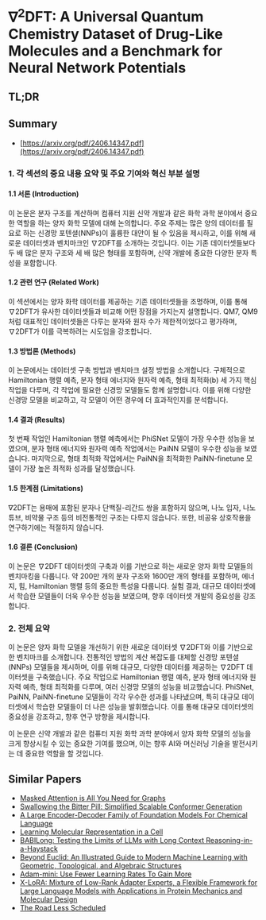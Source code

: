# $\nabla^2$DFT: A Universal Quantum Chemistry Dataset of Drug-Like Molecules and a Benchmark for Neural Network Potentials
## TL;DR
## Summary
- [https://arxiv.org/pdf/2406.14347.pdf](https://arxiv.org/pdf/2406.14347.pdf)

### 1. 각 섹션의 중요 내용 요약 및 주요 기여와 혁신 부분 설명

#### 1.1 서론 (Introduction)
이 논문은 분자 구조를 계산하며 컴퓨터 지원 신약 개발과 같은 화학 과학 분야에서 중요한 역할을 하는 양자 화학 모델에 대해 논의합니다. 주요 주제는 많은 양의 데이터를 필요로 하는 신경망 포텐셜(NNPs)이 훌륭한 대안이 될 수 있음을 제시하고, 이를 위해 새로운 데이터셋과 벤치마크인 ∇2DFT를 소개하는 것입니다. 이는 기존 데이터셋들보다 두 배 많은 분자 구조와 세 배 많은 형태를 포함하며, 신약 개발에 중요한 다양한 분자 특성을 포함합니다.

#### 1.2 관련 연구 (Related Work)
이 섹션에서는 양자 화학 데이터를 제공하는 기존 데이터셋들을 조명하며, 이를 통해 ∇2DFT가 유사한 데이터셋들과 비교해 어떤 장점을 가지는지 설명합니다. QM7, QM9 처럼 대표적인 데이터셋들은 다루는 분자와 원자 수가 제한적이었다고 평가하며, ∇2DFT가 이를 극복하려는 시도임을 강조합니다.

#### 1.3 방법론 (Methods)
이 논문에서는 데이터셋 구축 방법과 벤치마크 설정 방법을 소개합니다. 구체적으로 Hamiltonian 행렬 예측, 분자 형태 에너지와 원자력 예측, 형태 최적화(b) 세 가지 핵심 작업을 다루며, 각 작업에 필요한 신경망 모델들도 함께 설명합니다. 이를 위해 다양한 신경망 모델을 비교하고, 각 모델이 어떤 경우에 더 효과적인지를 분석합니다.

#### 1.4 결과 (Results)
첫 번째 작업인 Hamiltonian 행렬 예측에서는 PhiSNet 모델이 가장 우수한 성능을 보였으며, 분자 형태 에너지와 원자력 예측 작업에서는 PaiNN 모델이 우수한 성능을 보였습니다. 마지막으로, 형태 최적화 작업에서는 PaiNN을 최적화한 PaiNN-finetune 모델이 가장 높은 최적화 성과를 달성했습니다.

#### 1.5 한계점 (Limitations)
∇2DFT는 용매에 포함된 분자나 단백질-리간드 쌍을 포함하지 않으며, 나노 입자, 나노 튜브, 비약물 구조 등의 비전통적인 구조는 다루지 않습니다. 또한, 비공유 상호작용을 연구하기에는 적절하지 않습니다.

#### 1.6 결론 (Conclusion)
이 논문은 ∇2DFT 데이터셋의 구축과 이를 기반으로 하는 새로운 양자 화학 모델들의 벤치마킹을 다룹니다. 약 200만 개의 분자 구조와 1600만 개의 형태를 포함하며, 에너지, 힘, Hamiltonian 행렬 등의 중요한 특성을 다룹니다. 실험 결과, 대규모 데이터셋에서 학습한 모델들이 더욱 우수한 성능을 보였으며, 향후 데이터셋 개발의 중요성을 강조합니다.

### 2. 전체 요약

이 논문은 양자 화학 모델을 개선하기 위한 새로운 데이터셋 ∇2DFT와 이를 기반으로 한 벤치마크를 소개합니다. 전통적인 방법의 계산 복잡도를 대체할 신경망 포텐셜(NNPs) 모델들을 제시하며, 이를 위해 대규모, 다양한 데이터를 제공하는 ∇2DFT 데이터셋을 구축했습니다. 주요 작업으로 Hamiltonian 행렬 예측, 분자 형태 에너지와 원자력 예측, 형태 최적화를 다루며, 여러 신경망 모델의 성능을 비교했습니다. PhiSNet, PaiNN, PaiNN-finetune 모델들이 각각 우수한 성과를 나타냈으며, 특히 대규모 데이터셋에서 학습한 모델들이 더 나은 성능을 발휘했습니다. 이를 통해 대규모 데이터셋의 중요성을 강조하고, 향후 연구 방향을 제시합니다.

이 논문은 신약 개발과 같은 컴퓨터 지원 화학 과학 분야에서 양자 화학 모델의 성능을 크게 향상시킬 수 있는 중요한 기여를 했으며, 이는 향후 AI와 머신러닝 기술을 발전시키는 데 중요한 역할을 할 것입니다.

## Similar Papers
- [Masked Attention is All You Need for Graphs](2402.10793.md)
- [Swallowing the Bitter Pill: Simplified Scalable Conformer Generation](2311.17932.md)
- [A Large Encoder-Decoder Family of Foundation Models For Chemical Language](2407.20267.md)
- [Learning Molecular Representation in a Cell](2406.12056.md)
- [BABILong: Testing the Limits of LLMs with Long Context Reasoning-in-a-Haystack](2406.10149.md)
- [Beyond Euclid: An Illustrated Guide to Modern Machine Learning with Geometric, Topological, and Algebraic Structures](2407.09468.md)
- [Adam-mini: Use Fewer Learning Rates To Gain More](2406.16793.md)
- [X-LoRA: Mixture of Low-Rank Adapter Experts, a Flexible Framework for Large Language Models with Applications in Protein Mechanics and Molecular Design](2402.07148.md)
- [The Road Less Scheduled](2405.15682.md)
